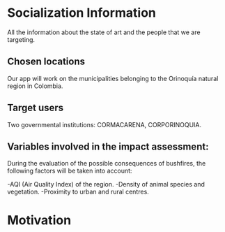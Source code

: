 # Socialization Information

All the information about the state of art and the people that we are targeting.

## Chosen locations
Our app will work on the municipalities belonging to the Orinoquía natural region in Colombia.
## Target users
Two governmental institutions: CORMACARENA, CORPORINOQUIA.
## Variables involved in the impact assessment:
During the evaluation of the possible consequences of bushfires, the following factors will be taken into account: 

-AQI (Air Quality Index) of the region.
-Density of animal species and vegetation.
-Proximity to urban and rural centres.

# Motivation
